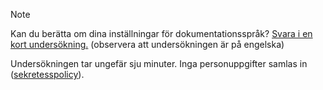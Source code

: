 > [!NOTE]
>Kan du berätta om dina inställningar för dokumentationsspråk? [Svara i en kort undersökning.](https://aka.ms/BAG_Docs_Language_Survey) (observera att undersökningen är på engelska)
>
>Undersökningen tar ungefär sju minuter. Inga personuppgifter samlas in ([sekretesspolicy](https://go.microsoft.com/fwlink/?LinkId=521839)).
